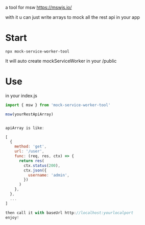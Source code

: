 a tool for msw
https://mswjs.io/

with it u can just write arrays to mock all the rest api in your app
# Start
```shell
npx mock-service-worker-tool
```
It will auto create mockServiceWorker in your /public


# Use
in your index.js
```js
import { msw } from 'mock-service-worker-tool'

msw(yourRestApiArray)

```

```js

apiArray is like:

[
  {
    method: 'get',
    url: '/user',
    func: (req, res, ctx) => {
      return res(
        ctx.status(200),
        ctx.json({
          username: 'admin',
        })
      )
    },
  },
  ...
]

then call it with baseUrl http://localhost:yourlocalport
enjoy!
```
